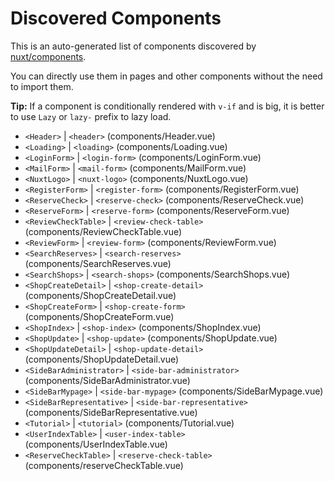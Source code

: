 # Discovered Components

This is an auto-generated list of components discovered by [nuxt/components](https://github.com/nuxt/components).

You can directly use them in pages and other components without the need to import them.

**Tip:** If a component is conditionally rendered with `v-if` and is big, it is better to use `Lazy` or `lazy-` prefix to lazy load.

- `<Header>` | `<header>` (components/Header.vue)
- `<Loading>` | `<loading>` (components/Loading.vue)
- `<LoginForm>` | `<login-form>` (components/LoginForm.vue)
- `<MailForm>` | `<mail-form>` (components/MailForm.vue)
- `<NuxtLogo>` | `<nuxt-logo>` (components/NuxtLogo.vue)
- `<RegisterForm>` | `<register-form>` (components/RegisterForm.vue)
- `<ReserveCheck>` | `<reserve-check>` (components/ReserveCheck.vue)
- `<ReserveForm>` | `<reserve-form>` (components/ReserveForm.vue)
- `<ReviewCheckTable>` | `<review-check-table>` (components/ReviewCheckTable.vue)
- `<ReviewForm>` | `<review-form>` (components/ReviewForm.vue)
- `<SearchReserves>` | `<search-reserves>` (components/SearchReserves.vue)
- `<SearchShops>` | `<search-shops>` (components/SearchShops.vue)
- `<ShopCreateDetail>` | `<shop-create-detail>` (components/ShopCreateDetail.vue)
- `<ShopCreateForm>` | `<shop-create-form>` (components/ShopCreateForm.vue)
- `<ShopIndex>` | `<shop-index>` (components/ShopIndex.vue)
- `<ShopUpdate>` | `<shop-update>` (components/ShopUpdate.vue)
- `<ShopUpdateDetail>` | `<shop-update-detail>` (components/ShopUpdateDetail.vue)
- `<SideBarAdministrator>` | `<side-bar-administrator>` (components/SideBarAdministrator.vue)
- `<SideBarMypage>` | `<side-bar-mypage>` (components/SideBarMypage.vue)
- `<SideBarRepresentative>` | `<side-bar-representative>` (components/SideBarRepresentative.vue)
- `<Tutorial>` | `<tutorial>` (components/Tutorial.vue)
- `<UserIndexTable>` | `<user-index-table>` (components/UserIndexTable.vue)
- `<ReserveCheckTable>` | `<reserve-check-table>` (components/reserveCheckTable.vue)
